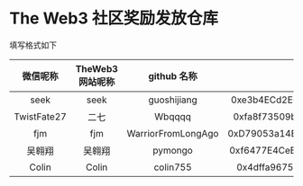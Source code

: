 # The Web3 社区奖励发放仓库

填写格式如下



| 微信呢称  |  TheWeb3 网站呢称  |   github 名称     |             ETH 钱包地址                         |     备注     |
|:--------:|:-----------------:|:----------------:|:------------------------------------------------:|:-----------:|
|   seek    |      seek        |   guoshijiang     |   0xe3b4ECd2EC88026F84cF17fef8bABfD9184C94F0   |     无      |
|   TwistFate27    |      二七        |   Wbqqqq     |   0xfa8f73509b39e218805ca397d88c561daaf16b9c   |     无      |
|   fjm     |      fjm         | WarriorFromLongAgo|   0xD79053a14BC465d9C1434d4A4fAbdeA7b6a2A94b   |     无      |
|吴翱翔|吴翱翔|pymongo|0xf6477E4CeB4c238E03EF08Eb6CF0bAb14A5cF65E|无|
|Colin|Colin|colin755|0x4dffa9675271ea7bcd6fc63ec8d976fad2bccaa0|无|
